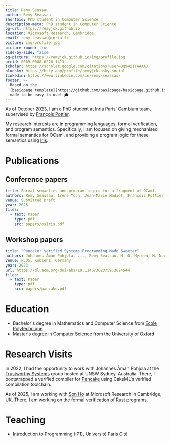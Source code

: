 ```yaml
---
title: Remy Seassau
author: Remy Seassau
shortbio: PhD student in Computer Science
description-meta: PhD student in Computer Science
og-url: https://remyjck.github.io
location: Microsoft Research, Cambridge
email: remy.seassau@inria.fr
picture: img/profile.jpg
picture-round: true
side-by-side: false
og-picture: https://remyjck.github.io/img/profile.jpg
orcid: 0009-0008-6226-1413
scholar: https://scholar.google.com/citations?user=Qg94i1YAAAAJ
bluesky: https://bsky.app/profile/remyjck.bsky.social
linkedin: https://www.linkedin.com/in/remy-seassau/
footer: >-
  Based on the
  [basicpage template](https://github.com/basicpage/basicpage.github.io),
  made to be easy to use! 🎓
---
```


As of October 2023, I am a PhD student at Inria Paris' [Cambium](https://cambium.inria.fr/) team, supervised by [François Pottier](https://cambium.inria.fr/~fpottier/).

My research interests are in programming languages, formal verification, and program semantics. Specifically, I am focused on giving mechanised formal semantics for OCaml, and providing a program logic for these semantics using [Iris](https://iris-project.org/).

# Publications

## Conference papers

``` yaml {.paper}
title: Formal semantics and program logics for a fragment of OCaml.
authors: Remy Seassau, Irene Yoon, Jean-Marie Madiot, François Pottier
venue: Submitted Draft
year: 2025
files:
  - text: Paper
    type: pdf
    src: papers/osiris.pdf
```

## Workshop papers

``` yaml {.paper}
title: "Pancake: Verified Systems Programming Made Sweeter"
authors: Johannes Åman Pohjola, ..., Remy Seassau, M. O. Myreen, M. Norrish, G. Heiser
venue: PLOS, Koblenz, Germany
year: 2023
url: https://dl.acm.org/doi/abs/10.1145/3623759.3624544
files:
  - text: Paper
    type: pdf
    src: papers/pancake.pdf
```

# Education

- Bachelor's degree in Mathematics and Computer Science from [Ecole Polytechnique](https://www.polytechnique.edu/)
- Master's degree in Computer Science from the [University of Oxford](https://www.ox.ac.uk/admissions/graduate/courses/msc-advanced-computer-science)

# Research Visits

In 2022, I had the opportunity to work with Johannes Åman Pohjola at the [Trustworthy Systems](https://trustworthy.systems/) group hosted at UNSW Sydney, Australia.
There, I bootstrapped a verified compiler for [Pancake](https://trustworthy.systems/projects/pancake/) using CakeML's verified compilation toolchain.

As of 2025, I am working with [Son Ho](https://www.sonho.fr/) at Microsoft Research in Cambridge, UK.
There, I am working on the formal verification of Rust programs.

# Teaching

- Introduction to Programming (IP1), Université Paris Cité
